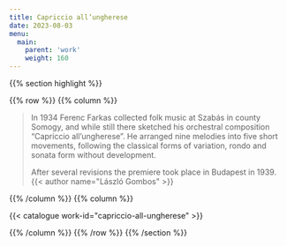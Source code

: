 ```yaml
---
title: Capriccio all’ungherese
date: 2023-08-03
menu:
  main:
    parent: 'work'
    weight: 160
---
```


{{% section highlight %}}

{{% row %}}
{{% column %}}

> In 1934 Ferenc Farkas collected folk 
> music at Szabás in county Somogy, 
> and while still there sketched his 
> orchestral composition “Capriccio 
> all’ungherese”. He arranged nine 
> melodies into five short movements, 
> following the classical forms of 
> variation, rondo and sonata form 
> without development. 
> 
> After several revisions the premiere took place in Budapest in 1939.
> {{< author name="László Gombos" >}}

{{% /column %}}
{{% column %}}


{{< catalogue work-id="capriccio-all-ungherese" >}}

{{% /column %}}
{{% /row %}}
{{% /section %}}